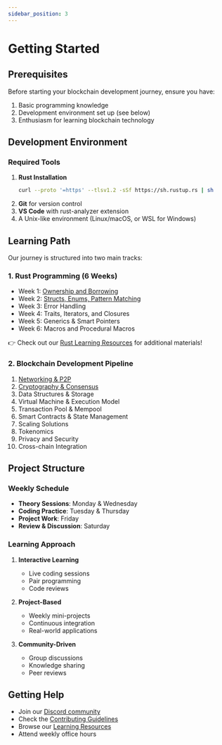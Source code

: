 ```yaml
---
sidebar_position: 3
---
```


# Getting Started

## Prerequisites

Before starting your blockchain development journey, ensure you have:

1. Basic programming knowledge
2. Development environment set up (see below)
3. Enthusiasm for learning blockchain technology

## Development Environment

### Required Tools
1. **Rust Installation**
   ```bash
   curl --proto '=https' --tlsv1.2 -sSf https://sh.rustup.rs | sh
   ```
2. **Git** for version control
3. **VS Code** with rust-analyzer extension
4. A Unix-like environment (Linux/macOS, or WSL for Windows)

## Learning Path

Our journey is structured into two main tracks:

### 1. Rust Programming (6 Weeks)
- Week 1: [Ownership and Borrowing](./rust-learning/week1-ownership.md)
- Week 2: [Structs, Enums, Pattern Matching](./rust-learning/week2-structs.md)
- Week 3: Error Handling
- Week 4: Traits, Iterators, and Closures
- Week 5: Generics & Smart Pointers
- Week 6: Macros and Procedural Macros

👉 Check out our [Rust Learning Resources](./rust-learning/resources.md) for additional materials!

### 2. Blockchain Development Pipeline
1. [Networking & P2P](./blockchain/networking.md)
2. [Cryptography & Consensus](./blockchain/cryptography.md)
3. Data Structures & Storage
4. Virtual Machine & Execution Model
5. Transaction Pool & Mempool
6. Smart Contracts & State Management
7. Scaling Solutions
8. Tokenomics
9. Privacy and Security
10. Cross-chain Integration

## Project Structure

### Weekly Schedule
- **Theory Sessions**: Monday & Wednesday
- **Coding Practice**: Tuesday & Thursday
- **Project Work**: Friday
- **Review & Discussion**: Saturday

### Learning Approach
1. **Interactive Learning**
   - Live coding sessions
   - Pair programming
   - Code reviews

2. **Project-Based**
   - Weekly mini-projects
   - Continuous integration
   - Real-world applications

3. **Community-Driven**
   - Group discussions
   - Knowledge sharing
   - Peer reviews

## Getting Help

- Join our [Discord community](https://discord.gg/chainmasters)
- Check the [Contributing Guidelines](./contributing.md)
- Browse our [Learning Resources](./rust-learning/resources.md)
- Attend weekly office hours

